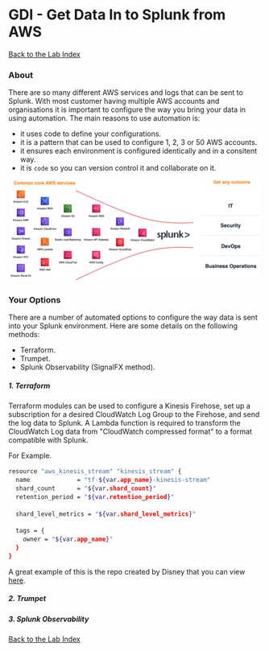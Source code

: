# GDI - Get Data In to Splunk from AWS
  
[Back to the Lab Index](../README.md#get-shirt-hot-with-splunk)
  
### About
There are so many different AWS services and logs that can be sent to Splunk.  With most customer having multiple AWS accounts and organisations it is important to configure the way you bring your data in using automation.  The main reasons to use automation is:  
- it uses code to define your configurations.  
- it is a pattern that can be used to configure 1, 2, 3 or 50 AWS accounts.  
- it ensures each environment is configured identically and in a consitent way.  
- it is `code` so you can version control it and collaborate on it.    
  
![GDI](/images/gdi/gdi.png)
  
  
### Your Options
There are a number of automated options to configure the way data is sent into your Splunk environment.  Here are some details on the following methods:  
- Terraform.  
- Trumpet.  
- Splunk Observability (SignalFX method).  
  
  
##### 1. Terraform
Terraform modules can be used to configure a Kinesis Firehose, set up a subscription for a desired CloudWatch Log Group to the Firehose, and send the log data to Splunk. A Lambda function is required to transform the CloudWatch Log data from "CloudWatch compressed format" to a format compatible with Splunk.  
  
For Example.  
```bash
resource "aws_kinesis_stream" "kinesis_stream" {
  name             = "tf-${var.app_name}-kinesis-stream"
  shard_count      = "${var.shard_count}"
  retention_period = "${var.retention_period}"

  shard_level_metrics = "${var.shard_level_metrics}"

  tags = {
    owner = "${var.app_name}"
  }
}
```
  
A great example of this is the repo created by Disney that you can view [here](https://github.com/disney/terraform-aws-kinesis-firehose-splunk).
  
  
##### 2. Trumpet
  
  
  
##### 3. Splunk Observability
  
  
[Back to the Lab Index](../README.md#get-shirt-hot-with-splunk)
  
